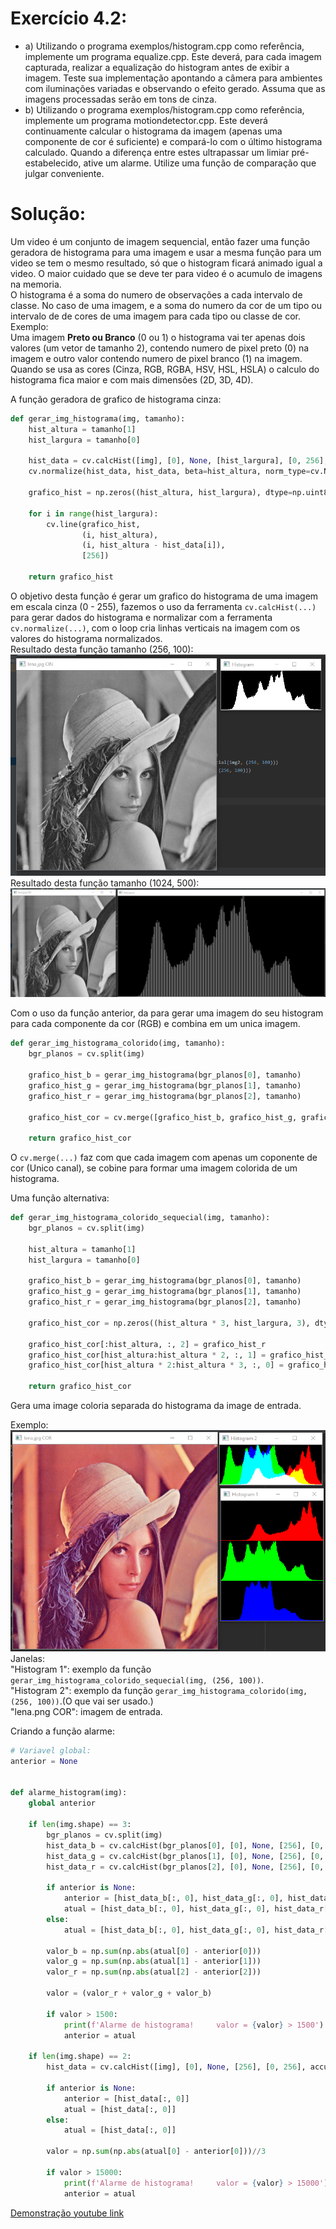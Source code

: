 # Exercício 4.2:
 - a) Utilizando o programa exemplos/histogram.cpp como referência, implemente um programa equalize.cpp. Este deverá, para cada imagem capturada, realizar a equalização do histogram antes de exibir a imagem. Teste sua implementação apontando a câmera para ambientes com iluminações variadas e observando o efeito gerado. Assuma que as imagens processadas serão em tons de cinza.
 - b) Utilizando o programa exemplos/histogram.cpp como referência, implemente um programa motiondetector.cpp. Este deverá continuamente calcular o histograma da imagem (apenas uma componente de cor é suficiente) e compará-lo com o último histograma calculado. Quando a diferença entre estes ultrapassar um limiar pré-estabelecido, ative um alarme. Utilize uma função de comparação que julgar conveniente.
# Solução:  
Um video é um conjunto de imagem sequencial, então fazer uma função geradora de histograma para uma imagem e usar a mesma função para um video se tem o mesmo resultado, só que o histogram ficará animado igual a video. O maior cuidado que se deve ter para video é o acumulo de imagens na memoria.  
O histograma é a soma do numero de observações a cada intervalo de classe. No caso de uma imagem, e a soma do numero da cor de um tipo ou intervalo de de cores de uma imagem para cada tipo ou classe de cor.  
Exemplo:  
Uma imagem **Preto ou Branco** (0 ou 1) o histograma vai ter apenas dois valores (um vetor de tamanho 2), contendo numero de pixel preto (0) na imagem e outro valor contendo numero de pixel branco (1) na imagem. Quando se usa as cores (Cinza, RGB, RGBA, HSV, HSL, HSLA) o calculo do histograma fica maior e com mais dimensões (2D, 3D, 4D).  

A função geradora de grafico de histograma cinza:
```Python
def gerar_img_histograma(img, tamanho):
    hist_altura = tamanho[1]
    hist_largura = tamanho[0]

    hist_data = cv.calcHist([img], [0], None, [hist_largura], [0, 256], accumulate=True)
    cv.normalize(hist_data, hist_data, beta=hist_altura, norm_type=cv.NORM_MINMAX)

    grafico_hist = np.zeros((hist_altura, hist_largura), dtype=np.uint8)

    for i in range(hist_largura):
        cv.line(grafico_hist,
                (i, hist_altura),
                (i, hist_altura - hist_data[i]),
                [256])

    return grafico_hist
```
O objetivo desta função é gerar um grafico do histograma de uma imagem em escala cinza (0 - 255), fazemos o uso da ferramenta `cv.calcHist(...)` para gerar dados do histograma e normalizar com a ferramenta `cv.normalize(...)`, com o loop cria linhas verticais na imagem com os valores do histograma normalizados.  
Resultado desta função tamanho (256, 100):
![Imagem 1](https://github.com/WilliamBronzo/OpenCV_Python_UFRN_DCA/blob/master/Imagens/pycharm64_2020-10-13_19-12-56.png)
Resultado desta função tamanho (1024, 500):
![Imagem 2](https://github.com/WilliamBronzo/OpenCV_Python_UFRN_DCA/blob/master/Imagens/pycharm64_2020-10-13_19-16-49.png)

Com o uso da função anterior, da para gerar uma imagem do seu histogram para cada componente da cor (RGB) e combina em um unica imagem.
```Python
def gerar_img_histograma_colorido(img, tamanho):
    bgr_planos = cv.split(img)

    grafico_hist_b = gerar_img_histograma(bgr_planos[0], tamanho)
    grafico_hist_g = gerar_img_histograma(bgr_planos[1], tamanho)
    grafico_hist_r = gerar_img_histograma(bgr_planos[2], tamanho)

    grafico_hist_cor = cv.merge([grafico_hist_b, grafico_hist_g, grafico_hist_r])

    return grafico_hist_cor
```
O `cv.merge(...)` faz com que cada imagem com apenas um coponente de cor (Unico canal), se cobine para formar uma imagem colorida de um histograma.

Uma função alternativa:
```Python
def gerar_img_histograma_colorido_sequecial(img, tamanho):
    bgr_planos = cv.split(img)

    hist_altura = tamanho[1]
    hist_largura = tamanho[0]

    grafico_hist_b = gerar_img_histograma(bgr_planos[0], tamanho)
    grafico_hist_g = gerar_img_histograma(bgr_planos[1], tamanho)
    grafico_hist_r = gerar_img_histograma(bgr_planos[2], tamanho)

    grafico_hist_cor = np.zeros((hist_altura * 3, hist_largura, 3), dtype=np.uint8)

    grafico_hist_cor[:hist_altura, :, 2] = grafico_hist_r
    grafico_hist_cor[hist_altura:hist_altura * 2, :, 1] = grafico_hist_g
    grafico_hist_cor[hist_altura * 2:hist_altura * 3, :, 0] = grafico_hist_b

    return grafico_hist_cor
```
Gera uma image coloria separada do histograma da image de entrada.

Exemplo:  
![Imagem 3](https://github.com/WilliamBronzo/OpenCV_Python_UFRN_DCA/blob/master/Imagens/pycharm64_2020-10-13_19-21-48.png)  
Janelas:  
"Histogram 1": exemplo da função `gerar_img_histograma_colorido_sequecial(img, (256, 100))`.  
"Histogram 2": exemplo da função `gerar_img_histograma_colorido(img, (256, 100))`.(O que vai ser usado.)  
"lena.png COR": imagem de entrada.  


Criando a função alarme:
```Python
# Variavel global:
anterior = None


def alarme_histogram(img):
    global anterior

    if len(img.shape) == 3:
        bgr_planos = cv.split(img)
        hist_data_b = cv.calcHist(bgr_planos[0], [0], None, [256], [0, 256], accumulate=True)
        hist_data_g = cv.calcHist(bgr_planos[1], [0], None, [256], [0, 256], accumulate=True)
        hist_data_r = cv.calcHist(bgr_planos[2], [0], None, [256], [0, 256], accumulate=True)

        if anterior is None:
            anterior = [hist_data_b[:, 0], hist_data_g[:, 0], hist_data_r[:, 0]]
            atual = [hist_data_b[:, 0], hist_data_g[:, 0], hist_data_r[:, 0]]
        else:
            atual = [hist_data_b[:, 0], hist_data_g[:, 0], hist_data_r[:, 0]]

        valor_b = np.sum(np.abs(atual[0] - anterior[0]))
        valor_g = np.sum(np.abs(atual[1] - anterior[1]))
        valor_r = np.sum(np.abs(atual[2] - anterior[2]))

        valor = (valor_r + valor_g + valor_b)

        if valor > 1500:
            print(f'Alarme de histograma!     valor = {valor} > 1500')
            anterior = atual

    if len(img.shape) == 2:
        hist_data = cv.calcHist([img], [0], None, [256], [0, 256], accumulate=True)

        if anterior is None:
            anterior = [hist_data[:, 0]]
            atual = [hist_data[:, 0]]
        else:
            atual = [hist_data[:, 0]]

        valor = np.sum(np.abs(atual[0] - anterior[0]))//3

        if valor > 15000:
            print(f'Alarme de histograma!     valor = {valor} > 15000')
            anterior = atual
```


[Demonstração youtube link](https://www.youtube.com/watch?v=98guReyWq9w&t)
